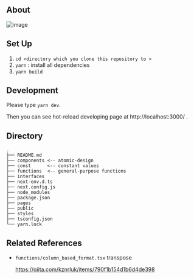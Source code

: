 ## About

![image](https://user-images.githubusercontent.com/68278821/202346248-64191b3a-84b6-4f2d-92f4-0e75b703ac36.png)


## Set Up

1. `cd <directory which you clone this repository to >`
2. `yarn` : install all dependencies
3. `yarn build` 


## Development

Please type `yarn dev`.

Then you can see hot-reload developing page at http://localhost:3000/ .

## Directory

```
.
├── README.md
├── components <-- atomic-design
├── const      <-- constant values
├── functions  <-- general-purpose functions
├── interfaces
├── next-env.d.ts
├── next.config.js
├── node_modules
├── package.json
├── pages      
├── public
├── styles
├── tsconfig.json
└── yarn.lock
```

## Related References

- `functions/column_based_format.tsx` transpose

  https://qiita.com/kznrluk/items/790f1b154d1b6d4de398 
